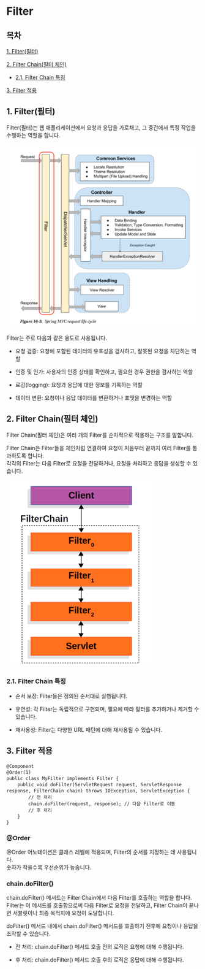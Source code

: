 # Filter

## 목차

[1. Filter(필터)](#1-filter필터)

[2. Filter Chain(필터 체인)](#2-filter-chain필터-체인)
- [2.1. Filter Chain 특징](#21-filter-chain-특징)

[3. Filter 적용](#3-filter-적용)

## 1. Filter(필터)

Filter(필터)는 웹 애플리케이션에서 요청과 응답을 가로채고, 그 중간에서 특정 작업을 수행하는 역할을 합니다.

![filter](../img/filter.png)

Filter는 주로 다음과 같은 용도로 사용됩니다.

- 요청 검증: 요청에 포함된 데이터의 유효성을 검사하고, 잘못된 요청을 차단하는 역할

- 인증 및 인가: 사용자의 인증 상태를 확인하고, 필요한 경우 권한을 검사하는 역할

- 로깅(logging): 요청과 응답에 대한 정보를 기록하는 역할

- 데이터 변환: 요청이나 응답 데이터를 변환하거나 포맷을 변경하는 역할

## 2. Filter Chain(필터 체인)

Filter Chain(필터 체인)은 여러 개의 Filter를 순차적으로 적용하는 구조를 말합니다.

Filter Chain은 Filter들을 체인처럼 연결하여 요청이 처음부터 끝까지 여러 Filter를 통과하도록 합니다.<br>
각각의 Filter는 다음 Filter로 요청을 전달하거나, 요청을 처리하고 응답을 생성할 수 있습니다.

![filterChain](../img/filterChain.PNG)

### 2.1. Filter Chain 특징

- 순서 보장: Filter들은 정의된 순서대로 실행됩니다.

- 유연성: 각 Filter는 독립적으로 구현되며, 필요에 따라 필터를 추가하거나 제거할 수 있습니다.

- 재사용성: Filter는 다양한 URL 패턴에 대해 재사용될 수 있습니다.

## 3. Filter 적용

```
@Component
@Order(1)
public class MyFilter implements Filter {
    public void doFilter(ServletRequest request, ServletResponse response, FilterChain chain) throws IOException, ServletException {
        // 전 처리
        chain.doFilter(request, response); // 다음 Filter로 이동
        // 후 처리
    }
}
```

### @Order

@Order 어노테이션은 클래스 레벨에 적용되며, Filter의 순서를 지정하는 데 사용됩니다.<br>
숫자가 작을수록 우선순위가 높습니다.

### chain.doFilter()

chain.doFilter() 메서드는 Filter Chain에서 다음 Filter를 호출하는 역할을 합니다.<br>
Filter는 이 메서드를 호출함으로써 다음 Filter로 요청을 전달하고, Filter Chain이 끝나면 서블릿이나 최종 목적지에 요청이 도달합니다.

doFilter() 메서드 내에서 chain.doFilter() 메서드를 호출하기 전후에 요청이나 응답을 조작할 수 있습니다.

- 전 처리: chain.doFilter() 메서드 호출 전의 로직은 요청에 대해 수행됩니다.

- 후 처리: chain.doFilter() 메서드 호출 후의 로직은 응답에 대해 수행됩니다.